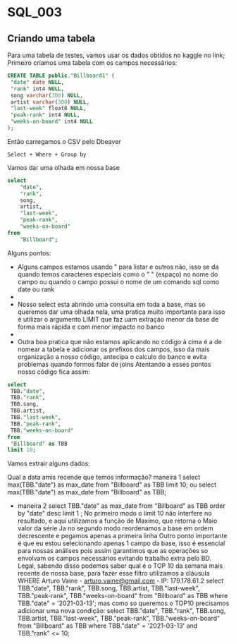 # SQL_003

## Criando uma tabela

Para uma tabela de testes, vamos usar os dados obtidos no kaggle no link;
Primeiro criamos uma tabela com os campos necessários:

```sql
CREATE TABLE public."Billboard1" (
 "date" date NULL,
 "rank" int4 NULL,
 song varchar(300) NULL,
 artist varchar(300) NULL,
 "last-week" float8 NULL,
 "peak-rank" int4 NULL,
 "weeks-on-board" int4 NULL
);
```

Então carregamos o CSV pelo Dbeaver

```Select + Where + Group by```

Vamos dar uma olhada em nossa base

```sql
select
    "date",
    "rank",
    song,
    artist,
    "last-week",
    "peak-rank",
    "weeks-on-board"
from
    "Billboard";
```

Alguns pontos:

- Alguns campos estamos usando " para listar e outros não, isso se da quando temos caracteres especiais como o " " (espaço) no nome do campo ou quando o campo possui o nome de um comando sql como date ou rank
- 
- Nosso select esta abrindo uma consulta em toda a base, mas so queremos dar uma olhada nela, uma pratica muito importante para isso é utilizar o argumento LIMIT que faz uam extração menor da base de forma mais rápida e com menor impacto no banco
- 
- Outra boa pratica que não estamos aplicando no código à cima é a de nomear a tabela e adicionar os prefixos dos campos, isso da mais organização a nosso código, antecipa o calculo do banco e evita problemas quando formos falar de joins
Atentando a esses pontos nosso código fica assim:

```sql
select
 TBB."date",
 TBB."rank",
 TBB.song,
 TBB.artist,
 TBB."last-week",
 TBB."peak-rank",
 TBB."weeks-on-board"
from
 "Billboard" as TBB
limit 10;
```

Vamos extrair alguns dados:

Qual a data amis recende que temos informação?
maneira 1
select max(TBB."date") as max_date from "Billboard" as TBB limit 10;
ou
select max(TBB."date") as max_date from "Billboard" as TBB;
* maneira 2
select TBB."date" as max_date from "Billboard" as TBB order by "date" desc
limit 1 ;
No primeiro modo o limit 10 não interfere no resultado, e aqui utilizamos a função de Maximo, que
retorna o Maio valor da série
Ja no segundo modo reordenamos a base em ordem decrescente e pegamos apenas a primeira linha
Outro ponto importante é que eu estou selecionando apenas 1 campo da base, isso é essencial para
nossas análises pois assim garantimos que as operações so envolvam os campos necessários
evitando trabalho extra pelo BD.
Legal, sabendo disso podemos saber qual é o TOP 10 da semana mais recente de nossa base, para
fazer esse filtro utilizamos a cláusula WHERE
Arturo Vaine - arturo.vaine@gmail.com - IP: 179.178.61.2
select
 TBB."date",
 TBB."rank",
 TBB.song,
 TBB.artist,
 TBB."last-week",
 TBB."peak-rank",
 TBB."weeks-on-board"
from
 "Billboard" as TBB
where TBB."date" = '2021-03-13';
mas como so queremos o TOP10 precisamos adicionar uma nova condição:
select
 TBB."date",
 TBB."rank",
 TBB.song,
 TBB.artist,
 TBB."last-week",
 TBB."peak-rank",
 TBB."weeks-on-board"
from
 "Billboard" as TBB
where TBB."date" = '2021-03-13' and TBB."rank" <= 10;